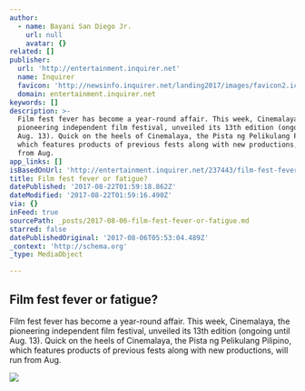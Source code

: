 ```yaml
---
author:
  - name: Bayani San Diego Jr.
    url: null
    avatar: {}
related: []
publisher:
  url: 'http://entertainment.inquirer.net'
  name: Inquirer
  favicon: 'http://newsinfo.inquirer.net/landing2017/images/favicon2.ico'
  domain: entertainment.inquirer.net
keywords: []
description: >-
  Film fest fever has become a year-round affair. This week, Cinemalaya, the
  pioneering independent film festival, unveiled its 13th edition (ongoing until
  Aug. 13). Quick on the heels of Cinemalaya, the Pista ng Pelikulang Pilipino,
  which features products of previous fests along with new productions, will run
  from Aug.
app_links: []
isBasedOnUrl: 'http://entertainment.inquirer.net/237443/film-fest-fever-fatigue'
title: Film fest fever or fatigue?
datePublished: '2017-08-22T01:59:18.862Z'
dateModified: '2017-08-22T01:59:16.490Z'
via: {}
inFeed: true
sourcePath: _posts/2017-08-06-film-fest-fever-or-fatigue.md
starred: false
datePublishedOriginal: '2017-08-06T05:53:04.489Z'
_context: 'http://schema.org'
_type: MediaObject

---
```

<article style=""><h1>Film fest fever or fatigue?</h1><p>Film fest fever has become a year-round affair. This week, Cinemalaya, the pioneering independent film festival, unveiled its 13th edition (ongoing until Aug. 13). Quick on the heels of Cinemalaya, the Pista ng Pelikulang Pilipino, which features products of previous fests along with new productions, will run from Aug.</p><img src="http://entertainment.inquirer.net/files/2017/08/t0805filmfest2-600x779.jpg" /></article>